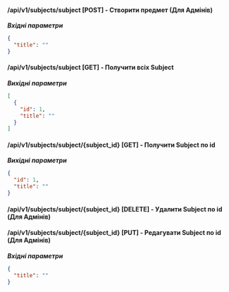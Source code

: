 #### /api/v1/subjects/subject [POST] - Створити предмет (Для Адмінів)

***Вхідні параметри***

```json
{
  "title": ""  
}
```

#### /api/v1/subjects/subject [GET] - Получити всіх Subject

***Вихідні параметри***

```json
[
  {
    "id": 1,
    "title": ""
  }
]
```

#### /api/v1/subjects/subject/{subject_id} [GET] - Получити Subject по id

***Вихідні параметри***

```json
{
  "id": 1,
  "title": ""
}
```

#### /api/v1/subjects/subject/{subject_id} [DELETE] - Удалити Subject по id (Для Адмінів)

#### /api/v1/subjects/subject/{subject_id} [PUT] - Редагувати Subject по id (Для Адмінів)

***Вхідні параметри***

```json
{
  "title": ""  
}
```